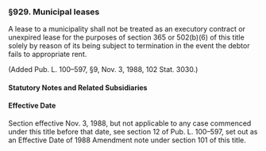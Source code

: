 ### §929. Municipal leases ###

A lease to a municipality shall not be treated as an executory contract or unexpired lease for the purposes of section 365 or 502(b)(6) of this title solely by reason of its being subject to termination in the event the debtor fails to appropriate rent.

(Added Pub. L. 100–597, §9, Nov. 3, 1988, 102 Stat. 3030.)

#### **Statutory Notes and Related Subsidiaries** ####

#### Effective Date ####

Section effective Nov. 3, 1988, but not applicable to any case commenced under this title before that date, see section 12 of Pub. L. 100–597, set out as an Effective Date of 1988 Amendment note under section 101 of this title.